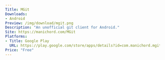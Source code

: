 ```yaml
---
Title: MGit
Downloads:
- Android
Preview: /img/download/mgit.png
Description: "An unofficial git client for Android."
Site: https://manichord.com/MGit
Platforms:
- Title: Google Play
  URL: https://play.google.com/store/apps/details?id=com.manichord.mgit
Price: "Free"
---
```

